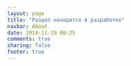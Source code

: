 ```yaml
---
layout: page
title: "Раздел находится в разработке"
navbar: About
date: 2014-11-10 00:25
comments: true
sharing: false
footer: true
---
```

